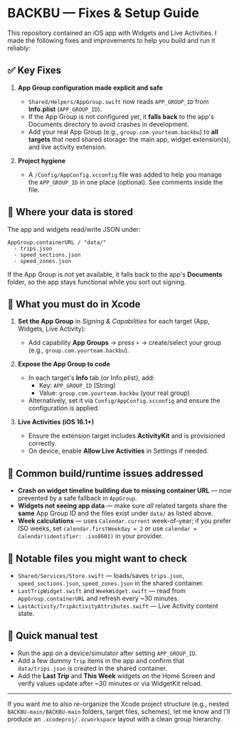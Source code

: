 # BACKBU — Fixes & Setup Guide

This repository contained an iOS app with Widgets and Live Activities. I made the following fixes and improvements to help you build and run it reliably:

## ✅ Key Fixes

1. **App Group configuration made explicit and safe**
   - `Shared/Helpers/AppGroup.swift` now reads `APP_GROUP_ID` from **Info.plist** (`APP_GROUP_ID`).
   - If the App Group is not configured yet, it **falls back** to the app's Documents directory to avoid crashes in development.
   - Add your real App Group (e.g., `group.com.yourteam.backbu`) to **all targets** that need shared storage: the main app, widget extension(s), and live activity extension.

2. **Project hygiene**
   - A `/Config/AppConfig.xcconfig` file was added to help you manage the `APP_GROUP_ID` in one place (optional). See comments inside the file.

## 🧩 Where your data is stored

The app and widgets read/write JSON under:
```
AppGroup.containerURL / "data/"
  - trips.json
  - speed_sections.json
  - speed_zones.json
```
If the App Group is not yet available, it falls back to the app's **Documents** folder, so the app stays functional while you sort out signing.

## 🔧 What you must do in Xcode

1. **Set the App Group** in *Signing & Capabilities* for each target (App, Widgets, Live Activity):
   - Add capability **App Groups** → press `+` → create/select your group (e.g., `group.com.yourteam.backbu`).

2. **Expose the App Group to code**
   - In each target's **Info** tab (or Info.plist), add:
     - Key: `APP_GROUP_ID` (String)
     - Value: `group.com.yourteam.backbu` (your real group)
   - Alternatively, set it via `Config/AppConfig.xcconfig` and ensure the configuration is applied.

3. **Live Activities (iOS 16.1+)**
   - Ensure the extension target includes **ActivityKit** and is provisioned correctly.
   - On device, enable **Allow Live Activities** in Settings if needed.

## 🐞 Common build/runtime issues addressed

- **Crash on widget timeline building due to missing container URL** — now prevented by a safe fallback in `AppGroup`.
- **Widgets not seeing app data** — make sure *all* related targets share the **same** App Group ID and the files exist under `data/` as listed above.
- **Week calculations** — uses `Calendar.current` week-of-year; if you prefer ISO weeks, set `calendar.firstWeekday = 2` or use `calendar = Calendar(identifier: .iso8601)` in your provider.

## 📁 Notable files you might want to check

- `Shared/Services/Store.swift` — loads/saves `trips.json`, `speed_sections.json`, `speed_zones.json` in the shared container.
- `LastTripWidget.swift` and `WeekWidget.swift` — read from `AppGroup.containerURL` and refresh every ~30 minutes.
- `LastActivity/TripActivityAttributes.swift` — Live Activity content state.

## 🧪 Quick manual test

- Run the app on a device/simulator after setting `APP_GROUP_ID`.
- Add a few dummy `Trip` items in the app and confirm that `data/trips.json` is created in the shared container.
- Add the **Last Trip** and **This Week** widgets on the Home Screen and verify values update after ~30 minutes or via WidgetKit reload.

---

If you want me to also re-organize the Xcode project structure (e.g., nested `BACKBU-main/BACKBU-main` folders, target files, schemes), let me know and I’ll produce an `.xcodeproj/.xcworkspace` layout with a clean group hierarchy.
